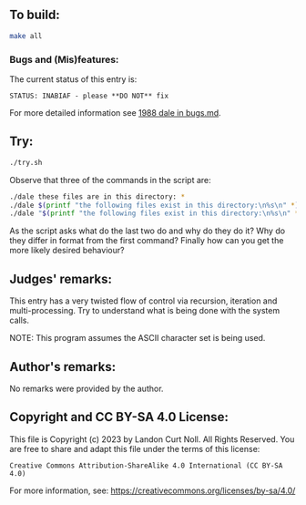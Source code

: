 ## To build:

```sh
make all
```


### Bugs and (Mis)features:

The current status of this entry is:

```
STATUS: INABIAF - please **DO NOT** fix
```

For more detailed information see [1988 dale in bugs.md](/bugs.md#1988-dale).


## Try:

```sh
./try.sh
```

Observe that three of the commands in the script are:

```sh
./dale these files are in this directory: *
./dale $(printf "the following files exist in this directory:\n%s\n" *)
./dale "$(printf "the following files exist in this directory:\n%s\n" *)"
```

As the script asks what do the last two do and why do they do it? Why do they
differ in format from the first command? Finally how can you get the more likely
desired behaviour?


## Judges' remarks:

This entry has a very twisted flow of control via recursion, iteration
and multi-processing.  Try to understand what is being done with the
system calls.

NOTE: This program assumes the ASCII character set is being used.


## Author's remarks:

No remarks were provided by the author.


## Copyright and CC BY-SA 4.0 License:

This file is Copyright (c) 2023 by Landon Curt Noll.  All Rights Reserved.
You are free to share and adapt this file under the terms of this license:

    Creative Commons Attribution-ShareAlike 4.0 International (CC BY-SA 4.0)

For more information, see: https://creativecommons.org/licenses/by-sa/4.0/
